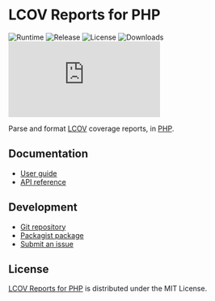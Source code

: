 # LCOV Reports for PHP
![Runtime](https://badgen.net/packagist/php/cedx/lcov) ![Release](https://badgen.net/packagist/v/cedx/lcov) ![License](https://badgen.net/packagist/license/cedx/lcov) ![Downloads](https://badgen.net/packagist/dt/cedx/lcov) ![Coverage](https://badgen.net/coveralls/c/github/cedx/lcov.php)

Parse and format [LCOV](http://ltp.sourceforge.net/coverage/lcov.php) coverage reports,
in [PHP](https://www.php.net).

## Documentation
- [User guide](https://github.com/cedx/lcov.php/wiki)
- [API reference](https://cedx.github.io/lcov.php)

## Development
- [Git repository](https://github.com/cedx/lcov.php)
- [Packagist package](https://packagist.org/packages/cedx/lcov)
- [Submit an issue](https://github.com/cedx/lcov.php/issues)

## License
[LCOV Reports for PHP](https://github.com/cedx/lcov.php) is distributed under the MIT License.
